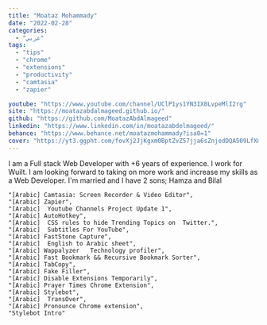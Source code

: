 ```yaml
---
title: "Moataz Mohammady"
date: "2022-02-28"
categories:
  - "عربي"
tags:
  - "tips"
  - "chrome"
  - "extensions"
  - "productivity"
  - "camtasia"
  - "zapier"

youtube: "https://www.youtube.com/channel/UClP1ys1YN3IX8LvpeMlI2rg"
site: "https://moatazabdalmageed.github.io/"
github: "https://github.com/MoatazAbdAlmageed"
linkedin: "https://www.linkedin.com/in/moatazabdelmageed/"
behance: "https://www.behance.net/moatazmohammady?isa0=1"
cover: "https://yt3.ggpht.com/fovXj2JjKgxm0BptZvZ57jja6sZnjedDQA509LfXmXLf4yteOHL96d4YVxW2wui6ejpBlJmEAA=s88-c-k-c0x00ffffff-no-rj"
---
```


I am a Full stack Web Developer with +6 years of experience. I work for Wuilt. I am looking forward to taking on more work and increase my skills as a Web Developer. I'm married and I have 2 sons; Hamza and Bilal


    "[Arabic] Camtasia: Screen Recorder & Video Editor",
    "[Arabic] Zapier",
    "[Arabic]  Youtube Channels Project Update 1",
    "[Arabic] AutoHotkey",
    "[Arabic]  CSS rules to hide Trending Topics on  Twitter.",
    "[Arabic]  Subtitles For YouTube",
    "[Arabic] FastStone Capture",
    "[Arabic]  English to Arabic sheet",
    "[Arabic] Wappalyzer   Technology profiler",
    "[Arabic] Fast Bookmark && Recursive Bookmark Sorter",
    "[Arabic] TabCopy",
    "[Arabic] Fake Filler",
    "[Arabic] Disable Extensions Temporarily",
    "[Arabic] Prayer Times Chrome Extension",
    "[Arabic] Stylebot",
    "[Arabic]  TransOver",
    "[Arabic] Pronounce Chrome extension",
    "Stylebot Intro"
